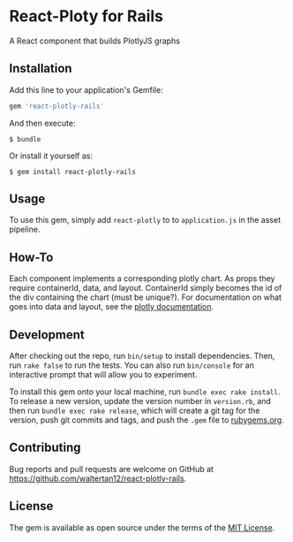 # React-Ploty for Rails

A React component that builds PlotlyJS graphs

## Installation

Add this line to your application's Gemfile:

```ruby
gem 'react-plotly-rails'
```

And then execute:

    $ bundle

Or install it yourself as:

    $ gem install react-plotly-rails

## Usage

To use this gem, simply add `react-plotly` to to `application.js` in the asset pipeline.

## How-To

Each component implements a corresponding plotly chart. As props they require containerId, data, and layout. ContainerId simply becomes the id of the div containing the chart (must be unique?). For documentation on what goes into data and layout, see the [plotly documentation](https://plot.ly/javascript/reference/).

## Development

After checking out the repo, run `bin/setup` to install dependencies. Then, run `rake false` to run the tests. You can also run `bin/console` for an interactive prompt that will allow you to experiment.

To install this gem onto your local machine, run `bundle exec rake install`. To release a new version, update the version number in `version.rb`, and then run `bundle exec rake release`, which will create a git tag for the version, push git commits and tags, and push the `.gem` file to [rubygems.org](https://rubygems.org).

## Contributing

Bug reports and pull requests are welcome on GitHub at https://github.com/waltertan12/react-plotly-rails.


## License

The gem is available as open source under the terms of the [MIT License](http://opensource.org/licenses/MIT).

